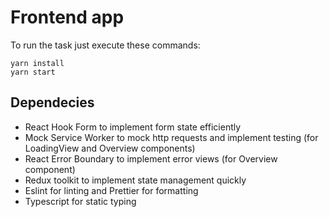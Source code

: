 # Frontend app

To run the task just execute these commands:

```
yarn install
yarn start
```

## Dependecies

* React Hook Form to implement form state efficiently
* Mock Service Worker to mock http requests and implement testing (for LoadingView and Overview components)
* React Error Boundary to implement error views (for Overview component)
* Redux toolkit to implement state management quickly
* Eslint for linting and Prettier for formatting
* Typescript for static typing